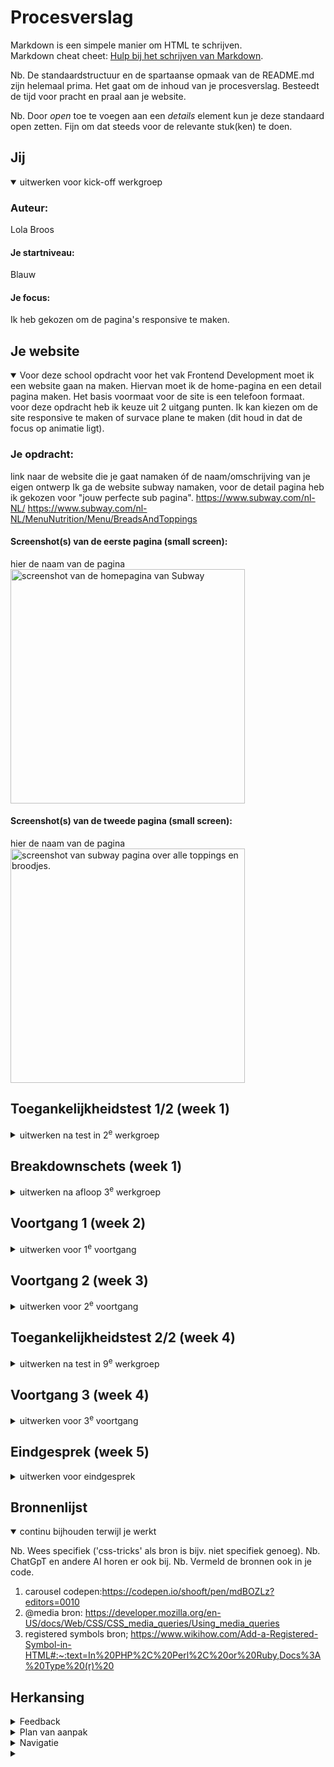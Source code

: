 # Procesverslag
Markdown is een simpele manier om HTML te schrijven.  
Markdown cheat cheet: [Hulp bij het schrijven van Markdown](https://github.com/adam-p/markdown-here/wiki/Markdown-Cheatsheet).

Nb. De standaardstructuur en de spartaanse opmaak van de README.md zijn helemaal prima. Het gaat om de inhoud van je procesverslag. Besteedt de tijd voor pracht en praal aan je website.

Nb. Door *open* toe te voegen aan een *details* element kun je deze standaard open zetten. Fijn om dat steeds voor de relevante stuk(ken) te doen.



<!-- in read me toevoegen wat je wou toevoegen maar geen tijd voor had -->

## Jij

<details open>
  <summary>uitwerken voor kick-off werkgroep</summary>

  ### Auteur:
  Lola Broos

  #### Je startniveau:
  Blauw

  #### Je focus:
  Ik heb gekozen om de pagina's responsive te maken.
 
</details>





## Je website

<details open>
  <summary>
  Voor deze school opdracht voor het vak Frontend Development moet ik een website gaan na maken. Hiervan moet ik de home-pagina en een detail pagina maken. Het basis voormaat voor de site is een telefoon formaat. voor deze opdracht heb ik keuze uit 2 uitgang punten. Ik kan kiezen om de site responsive te maken of survace plane te maken (dit houd in dat de focus op animatie ligt). 
  </summary>

  ### Je opdracht:
  link naar de website die je gaat namaken óf de naam/omschrijving van je eigen ontwerp
  Ik ga de website subway namaken, voor de detail pagina heb ik gekozen voor "jouw perfecte sub pagina". 
  https://www.subway.com/nl-NL/
  https://www.subway.com/nl-NL/MenuNutrition/Menu/BreadsAndToppings

  

  #### Screenshot(s) van de eerste pagina (small screen): 
  hier de naam van de pagina  
  <img src="readme-img/screenshot-page1.png" width="375px" alt="screenshot van de homepagina van Subway">

  #### Screenshot(s) van de tweede pagina (small screen):
  hier de naam van de pagina  
  <img src="readme-img/screenshot-page2.png" width="375px" alt="screenshot van subway pagina over alle toppings en broodjes.">
 
</details>



## Toegankelijkheidstest 1/2 (week 1)

<details>
  <summary>uitwerken na test in 2<sup>e</sup> werkgroep</summary>

  ### Bevindingen
  Lijst met je bevindingen die in de test naar voren kwamen:
  - sommige delen tekst hebben geen focus
  - foto's met tekst inhoud hebben en lege alt en worden dus genegeerd
  - text wordt overgeslagen

</details>



## Breakdownschets (week 1)

<details>
  <summary>uitwerken na afloop 3<sup>e</sup> werkgroep</summary>

  ### de hele pagina: 
  <img src="readme-img/breakdownpage1.png" width="375px" alt="breakdown van de hele pagina">
  <img src="readme-img/breakdownpage2.png" width="375px" alt="breakdown van de hele pagina">

  ### dynamisch deel (bijv menu): 
  <img src="readme-img/dynamisch-deel1A.png" width="375px" alt="breakdown van een dynamisch deel">
  <img src="readme-img/dynamisch-deel1B.png" width="375px" alt="breakdown van een dynamisch deel"> 

  ### wellicht nog een dynamisch deel (bijv filter): 
  <img src="readme-img/dynamisch-deel2A.png" width="375px" alt="breakdown van nog een dynamisch deel">
  <img src="readme-img/dynamisch-deel2B.png" width="375px" alt="breakdown van nog een dynamisch deel">
</details>





## Voortgang 1 (week 2)

<details>
  <summary>uitwerken voor 1<sup>e</sup> voortgang</summary> 

  ### Stand van zaken
 ik heb mijn html voor mijn twee pagina's gemaatk
    <img src="readme-img/eigen-site-homew1.png" width="375px" alt="home pagina">
    <img src="readme-img/eigen-site-detailw1.png" width="375px" alt="detail pagina">

  ### Agenda voor meeting
  ik heb nog geen specefieke vragen omdat ik alleen nog maar de html heb

  ### Verslag van meeting
 Ik had alleen nog de html code, maar ik werd geholpen om mijn html correct te maken met articles en divs

</details>





## Voortgang 2 (week 3)

<details>
  <summary>uitwerken voor 2<sup>e</sup> voortgang</summary>

  ### Stand van zaken
 Ik ben begonnen met mijn css ik had wel last met de navigatie balk en hoe ik doe beter responsive kon maken. 
  <img src="readme-img/voortgang2.png" width="375px" alt="navbar">

  ### Agenda voor meeting
  vragen over mijn navigatie bar en hoe ik de beter responive kan maken 


  ### Verslag van meeting
 - nog een keer de oefening maken en daar de oplossing vinden

</details>





## Toegankelijkheidstest 2/2 (week 4)

<details>
  <summary>uitwerken na test in 9<sup>e</sup> werkgroep</summary>

  ### Bevindingen
  - list toevoegen
  - bij de footer staat de tekst erg dichtbij elkaar

</details>





## Voortgang 3 (week 4)

<details>
  <summary>uitwerken voor 3<sup>e</sup> voortgang</summary>

  ### Stand van zaken
mijn nav bar werkt nog steeds niet en het lukt niet om mijn footer goed responsive te maken


  ### Agenda voor meeting
  vragen om hoe ik mijn nav bar en footer kan verbeteren


  ### Verslag van meeting
 @media gebruiken voor de footer
 javascript voor de navigatie gebruiken zodat het een hamburger menu wordt
  <img src="readme-img/code@media.png" width="375px" alt="code over @media">

</details>





## Eindgesprek (week 5)

<details>
  <summary>uitwerken voor eindgesprek</summary>

  ### Je uitkomst - karakteristiek screenshots:
  <img src="readme-img/eindpagina1.png" width="375px" alt="uitomst opdracht 1 home pagina">
  <img src="readme-img/eindpagina2.png" width="375px" alt="uitomst opdracht 1 detail pagina">

  ### Dit ging goed/Heb ik geleerd: 
  Korte omschrijving met plaatjes
  het ging uiteindelijk goed op flexbox te gebruiken en nu weet ik ook veel meer over flexbox en hoe ik dat beter kan gebruiken

  <img src="readme-img/detail-groot.png" width="375px" alt="eigen website pagina groot formaat">
  <img src="readme-img/detail-klein.png" width="375px" alt="eigen website pagina klein formaat">

  ### Dit was lastig/Is niet gelukt:
  Korte omschrijving met plaatjes
  wat mij niet is gelukt maar wel had willen toevoegen als ik meer tijd had was dat op de home pagina dat het franschishe hetzelfde was zoals bij de echte subway site, ik denk zelf dat ik de afbeelding had kunnen tonen door @media en dan min/max width te kunnen gebruiken. 

  wat ik erg lastig vond was de carousel, ik had veel tutorials gevolgd en er kwam maar geen goede carousel uit die goed werkte en responsive was. uiteindelijk zag ik op teams een codepen van een carousel en heb ik die overgenomen, ik vind het nog steeds lastig maar ik snap de code wel. 

  <img src="readme-img/franchise-groot.png" width="375px" alt="franschise op pagina groot">
  <img src="readme-img/franschise-klein.png" width="375px" alt="franchise op pagina klein">
  <img src="readme-img/carousel.png" width="375px" alt="Carousel op mijn eigen website">
</details>





## Bronnenlijst

<details open>
  <summary>continu bijhouden terwijl je werkt</summary>

  Nb. Wees specifiek ('css-tricks' als bron is bijv. niet specifiek genoeg). 
  Nb. ChatGpT en andere AI horen er ook bij.
  Nb. Vermeld de bronnen ook in je code.

  1. carousel codepen:https://codepen.io/shooft/pen/mdBOZLz?editors=0010
  2. @media bron: https://developer.mozilla.org/en-US/docs/Web/CSS/CSS_media_queries/Using_media_queries
  3. registered symbols bron; https://www.wikihow.com/Add-a-Registered-Symbol-in-HTML#:~:text=In%20PHP%2C%20Perl%2C%20or%20Ruby,Docs%3A%20Type%20(r)%20

</details>

## Herkansing
<details>
  <summary>Feedback </summary>
  - navigatie beter responsive maken
  - tweede pagina visiueel verbeteren
  - read me beter uitwerken voor de herkansing
</details>

<details>
  <summary> Plan van aanpak </summary>
  - Ik wil voor de navigatie de media min-width groter maken zodat het hamburger menu eerder komt. Ook wil ik de button in het hamburger menu doormidel van flexbox naar links zetten.
  - op de homepagina wil ik de franschise button weer goed zetten.
  - voor de detail pagina wil ik het mooier maken door alles vooral in hetmidden te zetten. ook wil ik de buttons minder groot maken.  
</details>

<details>
  <summary> Navigatie </summary>
  -  ik heb bij de navigaite de min-width veranderd zodat er eerder naar het hamburger menu wordt gesprongen. Ik heb ook de sluit button op dezelfde plek gezet zodat het sluiten van het menu makkelijk ging. 
  <img src="readme-img/nieuwe-nav-width 2.png" width="375px" alt="Nieuwe nav width">

  <img src="readme-img/nieuwe-nav.png" width="375px" alt="Nieuwe nav">

  <img src="readme-img/nieuwe-nav-uitgeklapt.png" width="375px" alt="Nieuwe nav uitgeklapt">
</details>

<details>
  <summary>